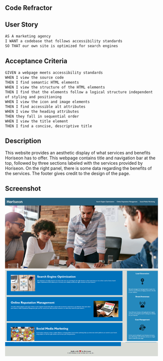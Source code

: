 ## Code Refractor

## User Story

```
AS A marketing agency
I WANT a codebase that follows accessibility standards
SO THAT our own site is optimized for search engines
```

## Acceptance Criteria

```
GIVEN a webpage meets accessibility standards
WHEN I view the source code
THEN I find semantic HTML elements
WHEN I view the structure of the HTML elements
THEN I find that the elements follow a logical structure independent of styling and positioning
WHEN I view the icon and image elements
THEN I find accessible alt attributes
WHEN I view the heading attributes
THEN they fall in sequential order
WHEN I view the title element
THEN I find a concise, descriptive title
```


## Description
This website provides an aesthetic display of what services and benefits Horiseon has to offer. This webpage contains title and navigation bar at the top, followed by three sections labeled with the services provided by Horiseon.  On the right panel, there is some data regarding the benefits of the services.  The footer gives credit to the design of the page.  

## Screenshot
![Image output](./assets/images/snip1.PNG)
![Image output](./assets/images/snip2.PNG)
![Image output](./assets/images/snip3.PNG)